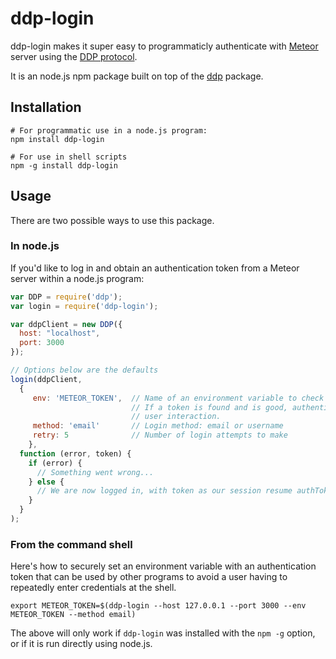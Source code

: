 ddp-login
====================================

ddp-login makes it super easy to programmaticly authenticate with [Meteor](https://www.meteor.com/) server using the [DDP protocol](https://github.com/meteor/meteor/blob/master/packages/livedata/DDP.md).

It is an node.js npm package built on top of the [ddp](https://www.npmjs.org/package/ddp) package.

## Installation

```
# For programmatic use in a node.js program:
npm install ddp-login

# For use in shell scripts
npm -g install ddp-login
```

## Usage

There are two possible ways to use this package.

### In node.js

If you'd like to log in and obtain an authentication token from a Meteor server within a node.js program:

```js
var DDP = require('ddp');
var login = require('ddp-login');

var ddpClient = new DDP({
  host: "localhost",
  port: 3000
});

// Options below are the defaults
login(ddpClient,
  {
     env: 'METEOR_TOKEN',  // Name of an environment variable to check for a good token
                           // If a token is found and is good, authentication will require no
                           // user interaction.
     method: 'email'       // Login method: email or username
     retry: 5              // Number of login attempts to make
	},
  function (error, token) {
    if (error) {
      // Something went wrong...
    } else {
      // We are now logged in, with token as our session resume authToken...
    }
  }
);
```

### From the command shell

Here's how to securely set an environment variable with an authentication token that can be used by other programs to avoid a user having to repeatedly enter credentials at the shell.

```
export METEOR_TOKEN=$(ddp-login --host 127.0.0.1 --port 3000 --env METEOR_TOKEN --method email)
```
The above will only work if `ddp-login` was installed with the `npm -g` option, or if it is run directly using node.js.


